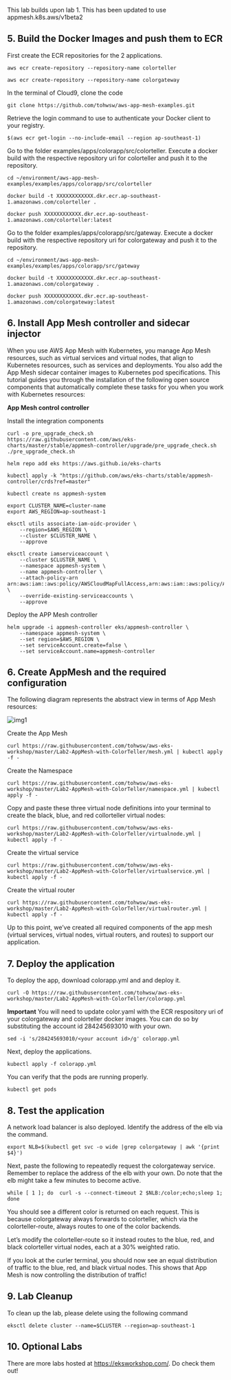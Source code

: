 This lab builds upon lab 1. This has been updated to use appmesh.k8s.aws/v1beta2


## 5. Build the Docker Images and push them to ECR

First create the ECR repositories for the 2 applications.

```
aws ecr create-repository --repository-name colorteller

aws ecr create-repository --repository-name colorgateway
```

In the terminal of Cloud9, clone the code

```
git clone https://github.com/tohwsw/aws-app-mesh-examples.git
```

Retrieve the login command to use to authenticate your Docker client to your registry.

```
$(aws ecr get-login --no-include-email --region ap-southeast-1)
```

Go to the folder examples/apps/colorapp/src/colorteller. Execute a docker build with the respective repository uri for colorteller and push it to the repository.

```
cd ~/environment/aws-app-mesh-examples/examples/apps/colorapp/src/colorteller

docker build -t XXXXXXXXXXXX.dkr.ecr.ap-southeast-1.amazonaws.com/colorteller .

docker push XXXXXXXXXXXX.dkr.ecr.ap-southeast-1.amazonaws.com/colorteller:latest
```

Go to the folder examples/apps/colorapp/src/gateway. Execute a docker build with the respective repository uri for colorgateway and push it to the repository.

```
cd ~/environment/aws-app-mesh-examples/examples/apps/colorapp/src/gateway

docker build -t XXXXXXXXXXXX.dkr.ecr.ap-southeast-1.amazonaws.com/colorgateway .

docker push XXXXXXXXXXXX.dkr.ecr.ap-southeast-1.amazonaws.com/colorgateway:latest
```

## 6. Install App Mesh controller and sidecar injector

When you use AWS App Mesh with Kubernetes, you manage App Mesh resources, such as virtual services and virtual nodes, that align to Kubernetes resources, such as services and deployments. You also add the App Mesh sidecar container images to Kubernetes pod specifications. This tutorial guides you through the installation of the following open source components that automatically complete these tasks for you when you work with Kubernetes resources: 

**App Mesh control controller**

Install the integration components

```
curl -o pre_upgrade_check.sh https://raw.githubusercontent.com/aws/eks-charts/master/stable/appmesh-controller/upgrade/pre_upgrade_check.sh
./pre_upgrade_check.sh

helm repo add eks https://aws.github.io/eks-charts

kubectl apply -k "https://github.com/aws/eks-charts/stable/appmesh-controller/crds?ref=master"

kubectl create ns appmesh-system

export CLUSTER_NAME=cluster-name
export AWS_REGION=ap-southeast-1

eksctl utils associate-iam-oidc-provider \
    --region=$AWS_REGION \
    --cluster $CLUSTER_NAME \
    --approve

eksctl create iamserviceaccount \
    --cluster $CLUSTER_NAME \
    --namespace appmesh-system \
    --name appmesh-controller \
    --attach-policy-arn  arn:aws:iam::aws:policy/AWSCloudMapFullAccess,arn:aws:iam::aws:policy/AWSAppMeshFullAccess \
    --override-existing-serviceaccounts \
    --approve

```

Deploy the APP Mesh controller

```
helm upgrade -i appmesh-controller eks/appmesh-controller \
    --namespace appmesh-system \
    --set region=$AWS_REGION \
    --set serviceAccount.create=false \
    --set serviceAccount.name=appmesh-controller

```




## 6. Create AppMesh and the required configuration

The following diagram represents the abstract view in terms of App Mesh resources:

![img1]

[img1]:https://github.com/tohwsw/aws-eks-workshop/blob/master/Lab2-AppMesh-with-ColorTeller/img/appmesh.png

Create the App Mesh

```
curl https://raw.githubusercontent.com/tohwsw/aws-eks-workshop/master/Lab2-AppMesh-with-ColorTeller/mesh.yml | kubectl apply -f -

```

Create the Namespace

```
curl https://raw.githubusercontent.com/tohwsw/aws-eks-workshop/master/Lab2-AppMesh-with-ColorTeller/namespace.yml | kubectl apply -f -

```

Copy and paste these three virtual node definitions into your terminal to create the black, blue, and red collorteller virtual nodes:

```
curl https://raw.githubusercontent.com/tohwsw/aws-eks-workshop/master/Lab2-AppMesh-with-ColorTeller/virtualnode.yml | kubectl apply -f -

```

Create the virtual service

```
curl https://raw.githubusercontent.com/tohwsw/aws-eks-workshop/master/Lab2-AppMesh-with-ColorTeller/virtualservice.yml | kubectl apply -f -

```

Create the virtual router

```
curl https://raw.githubusercontent.com/tohwsw/aws-eks-workshop/master/Lab2-AppMesh-with-ColorTeller/virtualrouter.yml | kubectl apply -f -

```

Up to this point, we’ve created all required components of the app mesh (virtual services, virtual nodes, virtual routers, and routes) to support our application.

## 7. Deploy the application

To deploy the app, download colorapp.yml and and deploy it.

```
curl -O https://raw.githubusercontent.com/tohwsw/aws-eks-workshop/master/Lab2-AppMesh-with-ColorTeller/colorapp.yml

```

**Important** You will need to update color.yaml with the ECR respository uri of your colorgateway and colorteller docker images.
You can do so by substituting the account id 284245693010 with your own.

```
sed -i 's/284245693010/<your account id>/g' colorapp.yml

```

Next, deploy the applications.


```
kubectl apply -f colorapp.yml

```

You can verify that the pods are running properly.

```
kubectl get pods

```


## 8. Test the application

A network load balancer is also deployed. Identify the address of the elb via the command.

```
export NLB=$(kubectl get svc -o wide |grep colorgateway | awk '{print $4}')

```


Next, paste the following to repeatedly request the colorgateway service. Remember to replace the address of the elb with your own. Do note that the elb might take a few minutes to become active.

```
while [ 1 ]; do  curl -s --connect-timeout 2 $NLB:/color;echo;sleep 1; done

```

You should see a different color is returned on each request. This is because colorgateway always forwards to colorteller, which via the colorteller-route, always routes to one of the color backends.

Let’s modify the colorteller-route so it instead routes to the blue, red, and black colorteller virtual nodes, each at a 30% weighted ratio.

If you look at the curler terminal, you should now see an equal distribution of traffic to the blue, red, and black virtual nodes. This shows that App Mesh is now controlling the distribution of traffic!

## 9. Lab Cleanup

To clean up the lab, please delete using the following command

```
eksctl delete cluster --name=$CLUSTER --region=ap-southeast-1

```

## 10. Optional Labs

There are more labs hosted at https://eksworkshop.com/. Do check them out!









